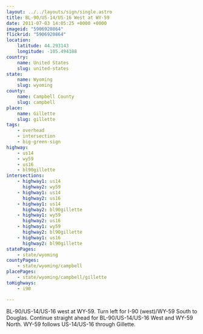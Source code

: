 ```yaml
---
layout: ../../layouts/sign/single.astro
title: BL-90/US-14/US-16 West at WY-59
date: 2011-07-03 14:05:25 +0000 +0000
imageid: "5906920864"
flickrid: "5906920864"
location:
    latitude: 44.293143
    longitude: -105.494188
country:
    name: United States
    slug: united-states
state:
    name: Wyoming
    slug: wyoming
county:
    name: Campbell County
    slug: campbell
place:
    name: Gillette
    slug: gillette
tags:
    - overhead
    - intersection
    - big-green-sign
highway:
    - us14
    - wy59
    - us16
    - bl90gillette
intersections:
    - highway1: us14
      highway2: wy59
    - highway1: us14
      highway2: us16
    - highway1: us14
      highway2: bl90gillette
    - highway1: wy59
      highway2: us16
    - highway1: wy59
      highway2: bl90gillette
    - highway1: us16
      highway2: bl90gillette
statePages:
    - state/wyoming
countyPages:
    - state/wyoming/campbell
placePages:
    - state/wyoming/campbell/gillette
toHighways:
    - i90

---
```

BL-90/US-14/US-16 west at WY-59.  Turn left for I-90 (west)/WY-59 South to Douglas.  Continue straight ahead for BL-90/US-14/US-16 West and WY-59 North.  WY-59 follows US-14/US-16 through Gillette.